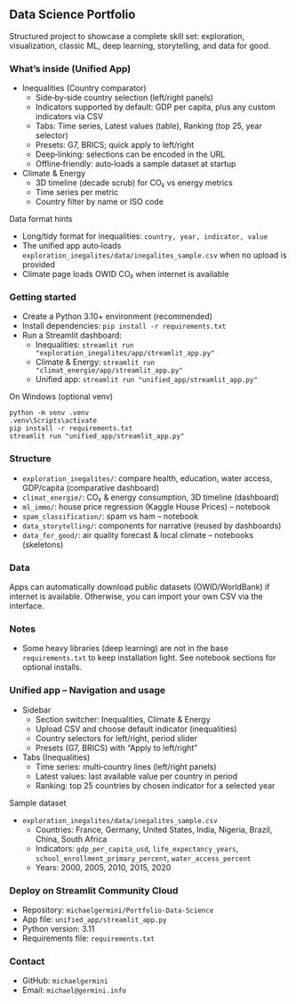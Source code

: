 ## Data Science Portfolio

Structured project to showcase a complete skill set: exploration, visualization, classic ML, deep learning, storytelling, and data for good.

### What’s inside (Unified App)
- Inequalities (Country comparator)
  - Side‑by‑side country selection (left/right panels)
  - Indicators supported by default: GDP per capita, plus any custom indicators via CSV
  - Tabs: Time series, Latest values (table), Ranking (top 25, year selector)
  - Presets: G7, BRICS; quick apply to left/right
  - Deep‑linking: selections can be encoded in the URL
  - Offline‑friendly: auto‑loads a sample dataset at startup
- Climate & Energy
  - 3D timeline (decade scrub) for CO₂ vs energy metrics
  - Time series per metric
  - Country filter by name or ISO code

Data format hints
- Long/tidy format for inequalities: `country, year, indicator, value`
- The unified app auto‑loads `exploration_inegalites/data/inegalites_sample.csv` when no upload is provided
- Climate page loads OWID CO₂ when internet is available

### Getting started
- Create a Python 3.10+ environment (recommended)
- Install dependencies: `pip install -r requirements.txt`
- Run a Streamlit dashboard:
  - Inequalities: `streamlit run "exploration_inegalites/app/streamlit_app.py"`
  - Climate & Energy: `streamlit run "climat_energie/app/streamlit_app.py"`
  - Unified app: `streamlit run "unified_app/streamlit_app.py"`

On Windows (optional venv)
```
python -m venv .venv
.venv\Scripts\activate
pip install -r requirements.txt
streamlit run "unified_app/streamlit_app.py"
```

### Structure
- `exploration_inegalites/`: compare health, education, water access, GDP/capita (comparative dashboard)
- `climat_energie/`: CO₂ & energy consumption, 3D timeline (dashboard)
- `ml_immo/`: house price regression (Kaggle House Prices) – notebook
- `spam_classification/`: spam vs ham – notebook
- `data_storytelling/`: components for narrative (reused by dashboards)
- `data_for_good/`: air quality forecast & local climate – notebooks (skeletons)

### Data
Apps can automatically download public datasets (OWID/WorldBank) if internet is available. Otherwise, you can import your own CSV via the interface.

### Notes
- Some heavy libraries (deep learning) are not in the base `requirements.txt` to keep installation light. See notebook sections for optional installs.

### Unified app – Navigation and usage
- Sidebar
  - Section switcher: Inequalities, Climate & Energy
  - Upload CSV and choose default indicator (inequalities)
  - Country selectors for left/right, period slider
  - Presets (G7, BRICS) with “Apply to left/right”
- Tabs (Inequalities)
  - Time series: multi‑country lines (left/right panels)
  - Latest values: last available value per country in period
  - Ranking: top 25 countries by chosen indicator for a selected year

Sample dataset
- `exploration_inegalites/data/inegalites_sample.csv`
  - Countries: France, Germany, United States, India, Nigeria, Brazil, China, South Africa
  - Indicators: `gdp_per_capita_usd`, `life_expectancy_years`, `school_enrollment_primary_percent`, `water_access_percent`
  - Years: 2000, 2005, 2010, 2015, 2020

### Deploy on Streamlit Community Cloud
- Repository: `michaelgermini/Portfolio-Data-Science`
- App file: `unified_app/streamlit_app.py`
- Python version: 3.11
- Requirements file: `requirements.txt`

### Contact
- GitHub: `michaelgermini`  
- Email: `michael@germini.info`



